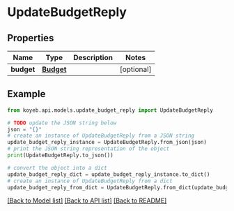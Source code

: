 # UpdateBudgetReply


## Properties

Name | Type | Description | Notes
------------ | ------------- | ------------- | -------------
**budget** | [**Budget**](Budget.md) |  | [optional] 

## Example

```python
from koyeb.api.models.update_budget_reply import UpdateBudgetReply

# TODO update the JSON string below
json = "{}"
# create an instance of UpdateBudgetReply from a JSON string
update_budget_reply_instance = UpdateBudgetReply.from_json(json)
# print the JSON string representation of the object
print(UpdateBudgetReply.to_json())

# convert the object into a dict
update_budget_reply_dict = update_budget_reply_instance.to_dict()
# create an instance of UpdateBudgetReply from a dict
update_budget_reply_from_dict = UpdateBudgetReply.from_dict(update_budget_reply_dict)
```
[[Back to Model list]](../README.md#documentation-for-models) [[Back to API list]](../README.md#documentation-for-api-endpoints) [[Back to README]](../README.md)



